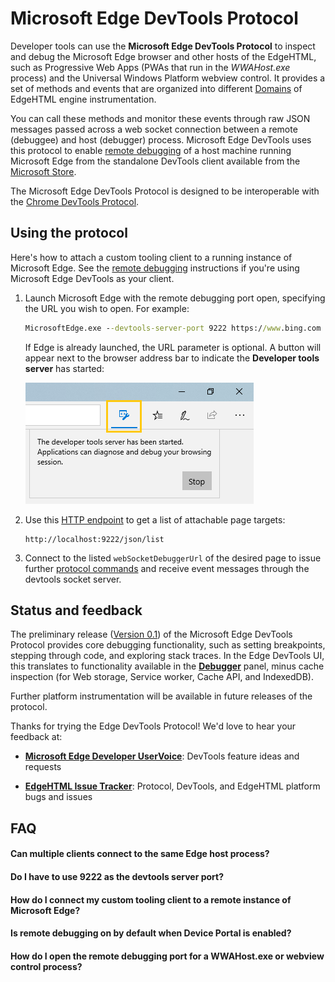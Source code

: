 # Microsoft Edge DevTools Protocol

Developer tools can use the **Microsoft Edge DevTools Protocol** to inspect and debug the Microsoft Edge browser and other hosts of the EdgeHTML, such as Progressive Web Apps (PWAs that run in the *WWAHost.exe* process) and the Universal Windows Platform webview control. It provides a set of methods and events that are organized into different [Domains]() of EdgeHTML engine instrumentation.

 You can call these methods and monitor these events through raw JSON messages passed across a web socket connection between a remote (debuggee) and host (debugger) process. Microsoft Edge DevTools uses this protocol to enable [remote debugging](./devtools-protocol/clients/edge-devtools.md#remote-debugging) of a host machine running Microsoft Edge from the standalone DevTools client available from the [Microsoft Store]().

The Microsoft Edge DevTools Protocol is designed to be interoperable with the [Chrome DevTools Protocol](https://chromedevtools.github.io/devtools-protocol/). 

## Using the protocol

Here's how to attach a custom tooling client to a running instance of Microsoft Edge. See the [remote debugging](devtools-protocol/clients.md#microsoft-edge-devtools) instructions if you're using Microsoft Edge DevTools as your client.

1. Launch Microsoft Edge with the remote debugging port open, specifying the URL you wish to open. For example:

    ```cmd line
    MicrosoftEdge.exe --devtools-server-port 9222 https://www.bing.com
    ```
    If Edge is already launched, the URL parameter is optional. A  button will appear next to the browser address bar to indicate  the **Developer tools server** has started:

    ![Developer tools server](devtools-protocol/media/developer-tools-server.png) 

2. Use this [HTTP endpoint](devtools-protocol/v0.1/http.md#/json/list) to get a list of attachable page targets:

    ```
    http://localhost:9222/json/list
    ```
3. Connect to the listed `webSocketDebuggerUrl` of the desired page to issue further [protocol commands](devtools-protocol/v0.1/domains.md) and receive event messages through the devtools socket server.

## Status and feedback

The preliminary release ([Version 0.1]()) of the Microsoft Edge DevTools Protocol provides core debugging functionality, such as setting breakpoints, stepping through code, and exploring stack traces. In the Edge DevTools UI, this translates to functionality available in the [**Debugger**](../devtools-guide/debugger.md) panel, minus cache inspection (for Web storage, Service worker, Cache API, and IndexedDB).

Further platform instrumentation will be available in future releases of the protocol.

Thanks for trying the Edge DevTools Protocol! We'd love to hear your feedback at:

 - [**Microsoft Edge Developer UserVoice**](https://wpdev.uservoice.com/forums/257854-microsoft-edge-developer?category_id=84475): DevTools feature ideas and requests

 - [**EdgeHTML Issue Tracker**](https://developer.microsoft.com/en-us/microsoft-edge/platform/issues/): Protocol, DevTools, and EdgeHTML platform bugs and issues

 ## FAQ

#### Can multiple clients connect to the same Edge host process?

#### Do I have to use 9222 as the devtools server port?

#### How do I connect my custom tooling client to a remote instance of Microsoft Edge? 

#### Is remote debugging on by default when Device Portal is enabled?

#### How do I open the remote debugging port for a WWAHost.exe or webview control process? 